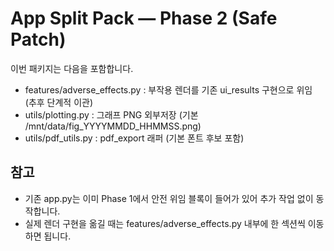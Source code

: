 # App Split Pack — Phase 2 (Safe Patch)

이번 패키지는 다음을 포함합니다.
- features/adverse_effects.py : 부작용 렌더를 기존 ui_results 구현으로 위임 (추후 단계적 이관)
- utils/plotting.py : 그래프 PNG 외부저장 (기본 /mnt/data/fig_YYYYMMDD_HHMMSS.png)
- utils/pdf_utils.py : pdf_export 래퍼 (기본 폰트 후보 포함)

## 참고
- 기존 app.py는 이미 Phase 1에서 안전 위임 블록이 들어가 있어 추가 작업 없이 동작합니다.
- 실제 렌더 구현을 옮길 때는 features/adverse_effects.py 내부에 한 섹션씩 이동하면 됩니다.